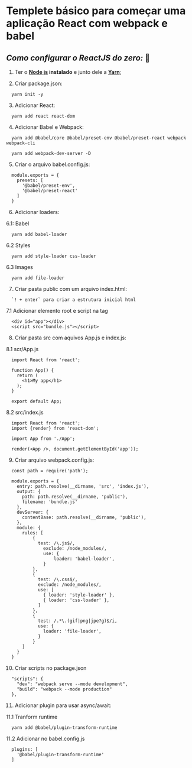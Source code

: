 # Templete básico para começar uma aplicação React com webpack e babel 

## *Como configurar o ReactJS do zero:* 🚀
1. Ter o **[Node js](https://nodejs.org/en/) instalado** e junto dele a **[Yarn](https://yarnpkg.com/)**;

2. Criar package.json:

```
  yarn init -y
```

3. Adicionar React:

```
  yarn add react react-dom
```

4. Adicionar Babel e Webpack:

```
  yarn add @babel/core @babel/preset-env @babel/preset-react webpack webpack-cli
```

```
  yarn add webpack-dev-server -D
```

5. Criar o arquivo babel.config.js:

```
  module.exports = {
    presets: [
      '@babel/preset-env',
      '@babel/preset-react'
    ]
  }
```

6. Adicionar loaders:

  6.1: Babel

  ```
    yarn add babel-loader
  ```

  6.2 Styles

  ```
    yarn add style-loader css-loader
  ```

  6.3 Images
 
  ```
    yarn add file-loader
  ```

7. Criar pasta public com um arquivo index.html:

```
  `! + enter` para criar a estrutura inicial html
```

  7.1 Adicionar elemento root e script na tag <body>

  ```
    <div id="app"></div>
    <script src="bundle.js"></script>
  ```

8. Criar pasta src com aquivos App.js e index.js:

  8.1 scr/App.js

  ```
    import React from 'react';
 
    function App() {
      return (
        <h1>My app</h1>
      );
    }

    export default App;
  ```

  8.2 src/index.js

  ```
    import React from 'react';
    import {render} from 'react-dom';

    import App from './App';

    render(<App />, document.getElementById('app'));
  ```

9. Criar arquivo webpack.config.js:

```
  const path = require('path');

  module.exports = {
    entry: path.resolve(__dirname, 'src', 'index.js'),
    output: {
      path: path.resolve(__dirname, 'public'),
      filename: 'bundle.js'
    },
    devServer: {
      contentBase: path.resolve(__dirname, 'public'),
    },
    module: {
      rules: [
          {
            test: /\.js$/,
              exclude: /node_modules/,
              use: {
                  loader: 'babel-loader',
              }
          },
          {
            test: /\.css$/,
            exclude: /node_modules/,
            use: [
              { loader: 'style-loader' },
              { loader: 'css-loader' },
            ]
          },
          {
            test: /.*\.(gif|png|jpe?g)$/i,
            use: {
              loader: 'file-loader',
            }
          }
      ]
    }
  }
```
 
10. Criar scripts no package.json

```
  "scripts": {
    "dev": "webpack serve --mode development",
    "build": "webpack --mode production"
  },
```

11. Adicionar plugin para usar async/await:

  11.1 Tranform runtime

  ```
    yarn add @babel/plugin-transform-runtime
  ```

  11.2 Adicionar no babel.config.js

  ```
    plugins: [
      '@babel/plugin-transform-runtime'
    ]
  ```
